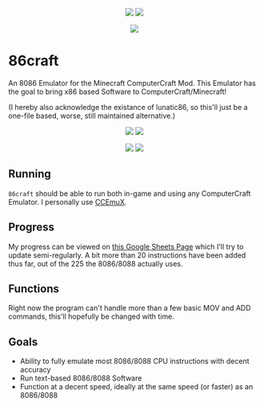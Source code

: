 
<p align="center">
  <img src="https://img.shields.io/github/issues-raw/OfficialPixelBrush/86craft"/>
  <img src="https://img.shields.io/github/last-commit/OfficialPixelBrush/86craft"/>
</p>
<p align="center">
  <img src="https://img.shields.io/twitter/follow/pixel_brush?style=social"/>
</p>

86craft
=======
An 8086 Emulator for the Minecraft ComputerCraft Mod.
This Emulator has the goal to bring x86 based Software to ComputerCraft/Minecraft!

(I hereby also acknowledge the existance of lunatic86, so this'll just be a one-file based, worse, still maintained alternative.)

<p align="center">
  <img src="https://img.shields.io/badge/Written%20in-Lua-blue"/>
  <img src="https://img.shields.io/badge/Made%20for-ComputerCraft-lightgrey"/>
</p>
<p align="center">
  <img src="https://img.shields.io/github/languages/code-size/OfficialPixelBrush/86craft"/>
  <img src="https://img.shields.io/tokei/lines/github/OfficialPixelBrush/86craft"/>
</p>

Running
--------
`86craft` should be able to run both in-game and using any ComputerCraft Emulator.
I personally use [CCEmuX](https://emux.cc/).

Progress
--------
My progress can be viewed on [this Google Sheets Page](https://docs.google.com/spreadsheets/d/1eepaNIrG2MulV-X3MGXVQjvNjwEKsK_xqnjEliVDz-g/edit?usp=sharing) which I'll try to update semi-regularly.
A bit more than 20 instructions have been added thus far, out of the 225 the 8086/8088 actually uses.

Functions
---------
Right now the program can't handle more than a few basic MOV and ADD commands, this'll hopefully be changed with time.

Goals
---------
- Ability to fully emulate most 8086/8088 CPU instructions with decent accuracy
- Run text-based 8086/8088 Software
- Function at a decent speed, ideally at the same speed (or faster) as an 8086/8088
